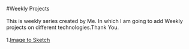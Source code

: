 #Weekly Projects<br>
<br>
This is weekly series created by Me. In which I am going to add Weekly projects on different technologies.Thank You.<br><br>
1.<a href="https://github.com/Manavjangid/Image-to-Sketch">Image to Sketch</a>